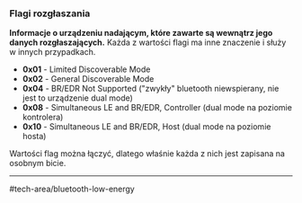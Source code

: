 ### Flagi rozgłaszania 
**Informacje o urządzeniu nadającym, które zawarte są wewnątrz jego danych rozgłaszających.** 
Każda z wartości flagi ma inne znaczenie i służy w innych przypadkach.

- **0x01** - Limited Discoverable Mode
- **0x02** - General Discoverable Mode
- **0x04** - BR/EDR Not Supported ("zwykły" bluetooth niewspierany, nie jest to urządzenie dual mode)
- **0x08** - Simultaneous LE and BR/EDR, Controller (dual mode na poziomie kontrolera)
- **0x10** - Simultaneous LE and BR/EDR, Host (dual mode na poziomie hosta)

Wartości flag można łączyć, dlatego właśnie każda z nich jest zapisana na osobnym bicie.

---
#tech-area/bluetooth-low-energy 